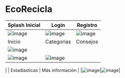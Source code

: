 
# EcoRecicla





| Splash Inicial | Login | Registro|
|----------------|--------|--------|
| ![image](https://github.com/Miguel-MR/EcoReciclaReto2/assets/140467089/230e79b1-4048-40ae-9248-13fa89c636e4)|![image](https://github.com/Miguel-MR/EcoReciclaReto2/assets/140467089/4bbb58c7-3bbf-4a2b-a0ab-a3536bf31cc7)|![image](https://github.com/Miguel-MR/EcoReciclaReto2/assets/140467089/d978e53d-c16e-4217-bb6a-8fef0c259a60)|
| Inicio | Categorías| Consejos|
|![image](https://github.com/Miguel-MR/EcoRecicla/assets/140467089/ff1d69ec-a6d2-49f3-81cc-f8e6b4f48816)
|![image](https://github.com/Miguel-MR/EcoRecicla/assets/140467089/d5960dc0-6ca1-4cea-a8bf-e613a4fac1d4)|![image](https://github.com/Miguel-MR/EcoRecicla/assets/140467089/b5d73714-4c1e-438e-b4f6-3f1e503f9485)
|
| Estadíasticas | Más información | 
|![image](https://github.com/Miguel-MR/EcoRecicla/assets/140467089/6ee3c3f6-a4e8-4337-9a05-4c5a811b09ca)|![image](https://github.com/Miguel-MR/EcoRecicla/assets/140467089/ff4081c1-074d-4e97-9459-08390b203ebf)|

